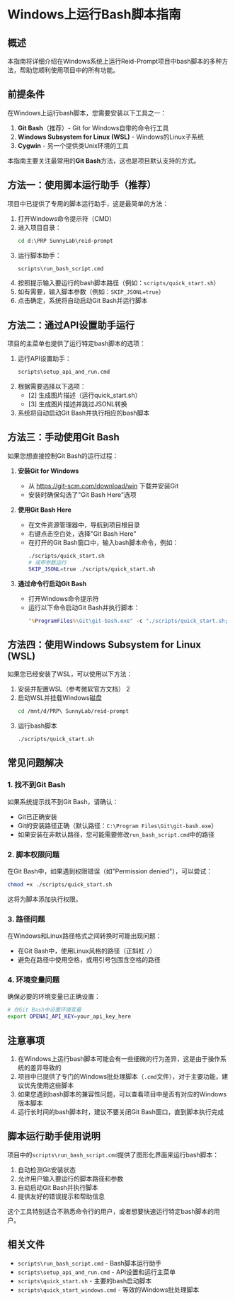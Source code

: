 # Windows上运行Bash脚本指南

## 概述

本指南将详细介绍在Windows系统上运行Reid-Prompt项目中bash脚本的多种方法，帮助您顺利使用项目中的所有功能。

## 前提条件

在Windows上运行bash脚本，您需要安装以下工具之一：

1. **Git Bash**（推荐）- Git for Windows自带的命令行工具
2. **Windows Subsystem for Linux (WSL)** - Windows的Linux子系统
3. **Cygwin** - 另一个提供类Unix环境的工具

本指南主要关注最常用的**Git Bash**方法，这也是项目默认支持的方式。

## 方法一：使用脚本运行助手（推荐）

项目中已提供了专用的脚本运行助手，这是最简单的方法：

1. 打开Windows命令提示符（CMD）
2. 进入项目目录：
   ```cmd
   cd d:\PRP SunnyLab\reid-prompt
   ```
3. 运行脚本助手：
   ```cmd
   scripts\run_bash_script.cmd
   ```
4. 按照提示输入要运行的bash脚本路径（例如：`scripts/quick_start.sh`）
5. 如有需要，输入脚本参数（例如：`SKIP_JSONL=true`）
6. 点击确定，系统将自动启动Git Bash并运行脚本

## 方法二：通过API设置助手运行

项目的主菜单也提供了运行特定bash脚本的选项：

1. 运行API设置助手：
   ```cmd
   scripts\setup_api_and_run.cmd
   ```
2. 根据需要选择以下选项：
   - [2] 生成图片描述（运行quick_start.sh）
   - [3] 生成图片描述并跳过JSONL转换
3. 系统将自动启动Git Bash并执行相应的bash脚本

## 方法三：手动使用Git Bash

如果您想直接控制Git Bash的运行过程：

1. **安装Git for Windows**
   - 从 https://git-scm.com/download/win 下载并安装Git
   - 安装时确保勾选了"Git Bash Here"选项

2. **使用Git Bash Here**
   - 在文件资源管理器中，导航到项目根目录
   - 右键点击空白处，选择"Git Bash Here"
   - 在打开的Git Bash窗口中，输入bash脚本命令，例如：
     ```bash
     ./scripts/quick_start.sh
     # 或带参数运行
     SKIP_JSONL=true ./scripts/quick_start.sh
     ```

3. **通过命令行启动Git Bash**
   - 打开Windows命令提示符
   - 运行以下命令启动Git Bash并执行脚本：
     ```cmd
     "%ProgramFiles%\Git\git-bash.exe" -c "./scripts/quick_start.sh; read -p '按Enter键退出...'"
     ```

## 方法四：使用Windows Subsystem for Linux (WSL)

如果您已经安装了WSL，可以使用以下方法：

1. 安装并配置WSL（参考微软官方文档）
2
2. 启动WSL并挂载Windows磁盘
   ```bash
   cd /mnt/d/PRP\ SunnyLab/reid-prompt
   ```
3. 运行bash脚本
   ```bash
   ./scripts/quick_start.sh
   ```

## 常见问题解决

### 1. 找不到Git Bash

如果系统提示找不到Git Bash，请确认：
- Git已正确安装
- Git的安装路径正确（默认路径：`C:\Program Files\Git\git-bash.exe`）
- 如果安装在非默认路径，您可能需要修改`run_bash_script.cmd`中的路径

### 2. 脚本权限问题

在Git Bash中，如果遇到权限错误（如"Permission denied"），可以尝试：
```bash
chmod +x ./scripts/quick_start.sh
```
这将为脚本添加执行权限。

### 3. 路径问题

在Windows和Linux路径格式之间转换时可能出现问题：
- 在Git Bash中，使用Linux风格的路径（正斜杠 `/`）
- 避免在路径中使用空格，或用引号包围含空格的路径

### 4. 环境变量问题

确保必要的环境变量已正确设置：
```bash
# 在Git Bash中设置环境变量
export OPENAI_API_KEY=your_api_key_here
```

## 注意事项

1. 在Windows上运行bash脚本可能会有一些细微的行为差异，这是由于操作系统的差异导致的
2. 项目中已提供了专门的Windows批处理脚本（`.cmd`文件），对于主要功能，建议优先使用这些脚本
3. 如果您遇到bash脚本的兼容性问题，可以查看项目中是否有对应的Windows版本脚本
4. 运行长时间的bash脚本时，建议不要关闭Git Bash窗口，直到脚本执行完成

## 脚本运行助手使用说明

项目中的`scripts\run_bash_script.cmd`提供了图形化界面来运行bash脚本：

1. 自动检测Git安装状态
2. 允许用户输入要运行的脚本路径和参数
3. 自动启动Git Bash并执行脚本
4. 提供友好的错误提示和帮助信息

这个工具特别适合不熟悉命令行的用户，或者想要快速运行特定bash脚本的用户。

## 相关文件

- `scripts\run_bash_script.cmd` - Bash脚本运行助手
- `scripts\setup_api_and_run.cmd` - API设置和运行主菜单
- `scripts\quick_start.sh` - 主要的bash启动脚本
- `scripts\quick_start_windows.cmd` - 等效的Windows批处理脚本